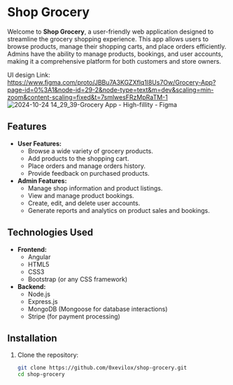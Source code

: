 # Shop Grocery

Welcome to **Shop Grocery**, a user-friendly web application designed to streamline the grocery shopping experience. This app allows users to browse products, manage their shopping carts, and place orders efficiently. Admins have the ability to manage products, bookings, and user accounts, making it a comprehensive platform for both customers and store owners.

UI design Link: https://www.figma.com/proto/JBBu7A3KGZXflq1l8Us7Ow/Grocery-App?page-id=0%3A1&node-id=29-2&node-type=text&m=dev&scaling=min-zoom&content-scaling=fixed&t=7smlwesFRzMpRaTM-1
![2024-10-24 14_29_39-Grocery App - High-fillity - Figma](https://github.com/user-attachments/assets/a15b8a4c-a00d-4af3-8ad1-3257d679f85a)
## Features

- **User Features:**
  - Browse a wide variety of grocery products.
  - Add products to the shopping cart.
  - Place orders and manage orders history.
  - Provide feedback on purchased products.
- **Admin Features:**
  - Manage shop information and product listings.
  - View and manage product bookings.
  - Create, edit, and delete user accounts.
  - Generate reports and analytics on product sales and bookings.

## Technologies Used

- **Frontend:**
  - Angular
  - HTML5
  - CSS3
  - Bootstrap (or any CSS framework)
- **Backend:**
  - Node.js
  - Express.js
  - MongoDB (Mongoose for database interactions)
  - Stripe (for payment processing)

## Installation

1. Clone the repository:
   ```bash
   git clone https://github.com/0xevilox/shop-grocery.git
   cd shop-grocery
   ```

